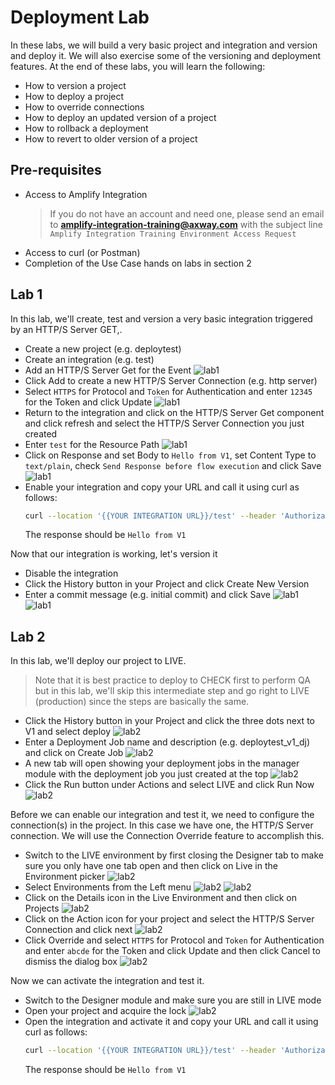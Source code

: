 # Deployment Lab

In these labs, we will build a very basic project and integration and version and deploy it. We will also exercise some of the versioning and deployment features. At the end of these labs, you will learn the following:

* How to version a project
* How to deploy a project
* How to override connections
* How to deploy an updated version of a project
* How to rollback a deployment
* How to revert to older version of a project

## Pre-requisites

* Access to Amplify Integration
  > If you do not have an account and need one, please send an email to **[amplify-integration-training@axway.com](mailto:amplify-integration-training@axway.com?subject=Amplify%20Integration%20-%20Training%20Environment%20Access%20Request&body=Hi%2C%0D%0A%0D%0ACould%20you%20provide%20me%20with%20access%20to%20an%20environment%20where%20I%20can%20practice%20the%20Amplify%20Integration%20e-Learning%20labs%20%3F%0D%0A%0D%0ABest%20Regards.%0D%0A)** with the subject line `Amplify Integration Training Environment Access Request`
* Access to curl (or Postman)
* Completion of the Use Case hands on labs in section 2

## Lab 1

In this lab, we'll create, test and version a very basic integration triggered by an HTTP/S Server GET,.

* Create a new project (e.g. deploytest)
* Create an integration (e.g. test)
* Add an HTTP/S Server Get for the Event
![lab1](images/lab1-event-1.png)
* Click Add to create a new HTTP/S Server Connection (e.g. http server)
* Select `HTTPS` for Protocol and `Token` for Authentication and enter `12345` for the Token and click Update
![lab1](images/lab1-httpserver-connection-settings-1.png)
* Return to the integration and click on the HTTP/S Server Get component and click refresh and select the HTTP/S Server Connection you just created
* Enter `test` for the Resource Path
![lab1](images/lab1-httpserver-coomponent-settings-1.png)
* Click on Response and set Body to `Hello from V1`, set Content Type to `text/plain`, check `Send Response before flow execution` and click Save
![lab1](images/lab1-httpserver-coomponent-settings-2.png)
* Enable your integration and copy your URL and call it using curl as follows:
  ```bash
  curl --location '{{YOUR INTEGRATION URL}}/test' --header 'Authorization: Bearer 12345'
  ```
  The response should be `Hello from V1`

Now that our integration is working, let's version it

* Disable the integration
* Click the History button in your Project and click Create New Version
* Enter a commit message (e.g. initial commit) and click Save
![lab1](images/lab1-create-v1-1.png)
![lab1](images/lab1-create-v1-2.png)

## Lab 2

In this lab, we'll deploy our project to LIVE.

> Note that it is best practice to deploy to CHECK first to perform QA but in this lab, we'll skip this intermediate step and go right to LIVE (production) since the steps are basically the same.

* Click the History button in your Project and click the three dots next to V1 and select deploy
![lab2](images/lab2-deploy-version-1.png)
* Enter a Deployment Job name and description (e.g. deploytest_v1_dj) and click on Create Job
![lab2](images/lab2-deploy-version-2.png)
* A new tab will open showing your deployment jobs in the manager module with the deployment job you just created at the top
![lab2](images/lab2-deploy-version-3.png)
* Click the Run button under Actions and select LIVE and click Run Now
![lab2](images/lab2-deploy-version-4.png)

Before we can enable our integration and test it, we need to configure the connection(s) in the project. In this case we have one, the HTTP/S Server connection. We will use the Connection Override feature to accomplish this.

* Switch to the LIVE environment by first closing the Designer tab to make sure you only have one tab open and then click on Live in the Environment picker
![lab2](images/lab2-deploy-version-5.png)
* Select Environments from the Left menu
![lab2](images/lab2-deploy-version-6.png)
![lab2](images/lab2-deploy-version-7.png)
* Click on the Details icon in the Live Environment and then click on Projects
![lab2](images/lab2-deploy-version-8.png)
* Click on the Action icon for your project and select the HTTP/S Server Connection and click next
![lab2](images/lab2-deploy-version-9.png)
* Click Override and select `HTTPS` for Protocol and `Token` for Authentication and enter `abcde` for the Token and click Update and then click Cancel to dismiss the dialog box
![lab2](images/lab2-deploy-version-10.png)

Now we can activate the integration and test it.

* Switch to the Designer module and make sure you are still in LIVE mode
* Open your project and acquire the lock
![lab2](images/lab2-deploy-version-11.png)
* Open the integration and activate it and copy your URL and call it using curl as follows:
  ```bash
  curl --location '{{YOUR INTEGRATION URL}}/test' --header 'Authorization: Bearer abcde'
  ```
  The response should be `Hello from V1`